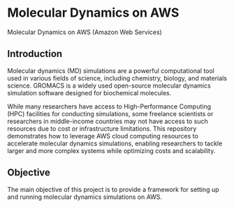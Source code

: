# Molecular Dynamics on AWS

Molecular Dynamics on AWS (Amazon Web Services)

## Introduction
Molecular dynamics (MD) simulations are a powerful computational tool used in various fields of science, including chemistry, biology, and materials science. GROMACS is a widely used open-source molecular dynamics simulation software designed for biochemical molecules.

While many researchers have access to High-Performance Computing (HPC) facilities for conducting simulations, some freelance scientists or researchers in middle-income countries may not have access to such resources due to cost or infrastructure limitations. This repository demonstrates how to leverage AWS cloud computing resources to accelerate molecular dynamics simulations, enabling researchers to tackle larger and more complex systems while optimizing costs and scalability. 

## Objective
The main objective of this project is to provide a framework for setting up and running molecular dynamics simulations on AWS. 
